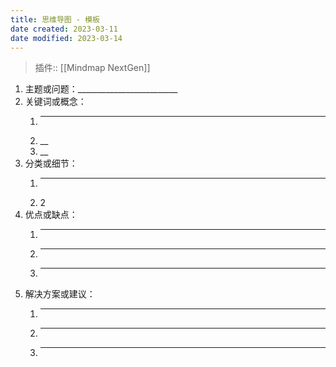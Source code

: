 ```yaml
---
title: 思维导图 - 模板
date created: 2023-03-11
date modified: 2023-03-14
---
```


> 插件:: [[Mindmap NextGen]]

1. 主题或问题：_________________________
2. 关键词或概念：
   1. _________________________
   2. __
   3. __
3. 分类或细节：
   1. _________________________
   2. 2
4. 优点或缺点：  
   1. _________________________  
   2. _________________________  
   3. _________________________  
5. 解决方案或建议：  
   1. _________________________  
   2. _________________________  
   3. _________________________  
